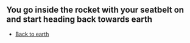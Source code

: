 You go inside the rocket with your seatbelt on and start heading back towards earth
---
* [Back to earth](survived.md)
